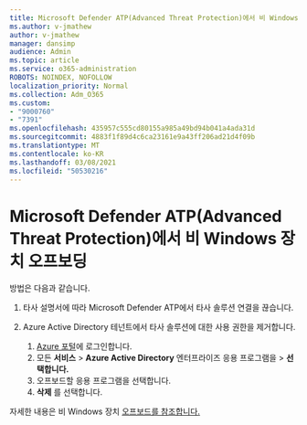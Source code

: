 ```yaml
---
title: Microsoft Defender ATP(Advanced Threat Protection)에서 비 Windows 장치 오프보딩
ms.author: v-jmathew
author: v-jmathew
manager: dansimp
audience: Admin
ms.topic: article
ms.service: o365-administration
ROBOTS: NOINDEX, NOFOLLOW
localization_priority: Normal
ms.collection: Adm_O365
ms.custom:
- "9000760"
- "7391"
ms.openlocfilehash: 435957c555cd80155a985a49bd94b041a4ada31d
ms.sourcegitcommit: 4883f1f89d4c6ca23161e9a43ff206ad21d4f09b
ms.translationtype: MT
ms.contentlocale: ko-KR
ms.lasthandoff: 03/08/2021
ms.locfileid: "50530216"
---
```

# <a name="offboard-non-windows-devices-from-microsoft-defender-advanced-threat-protection-atp"></a>Microsoft Defender ATP(Advanced Threat Protection)에서 비 Windows 장치 오프보딩

방법은 다음과 같습니다.

1. 타사 설명서에 따라 Microsoft Defender ATP에서 타사 솔루션 연결을 끊습니다.
2. Azure Active Directory 테넌트에서 타사 솔루션에 대한 사용 권한을 제거합니다.

    1. [Azure 포털](https://go.microsoft.com/fwlink/?linkid=2125612)에 로그인합니다.
    1. 모든 **서비스**  >  **Azure Active Directory** 엔터프라이즈 응용 프로그램을  >  **선택합니다.**
    1. 오프보드할 응용 프로그램을 선택합니다.
    1. **삭제** 를 선택합니다.

자세한 내용은 비 Windows 장치 [오프보드를 참조합니다.](https://go.microsoft.com/fwlink/?linkid=2143630)
